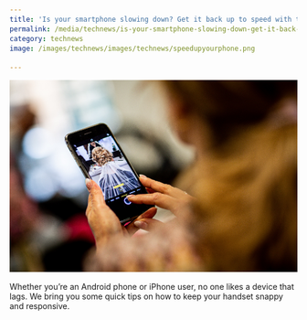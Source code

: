 ```yaml
---
title: 'Is your smartphone slowing down? Get it back up to speed with these hacks'
permalink: /media/technews/is-your-smartphone-slowing-down-get-it-back-up-to-speed-with-these-hacks
category: technews
image: /images/technews/images/technews/speedupyourphone.png

---
```



![Moments of Life for Seniors](/images/technews/speedupyourphone.png)

Whether you’re an Android phone or iPhone user, no one likes a device that lags. We bring you some quick tips on how to keep your handset snappy and responsive.

